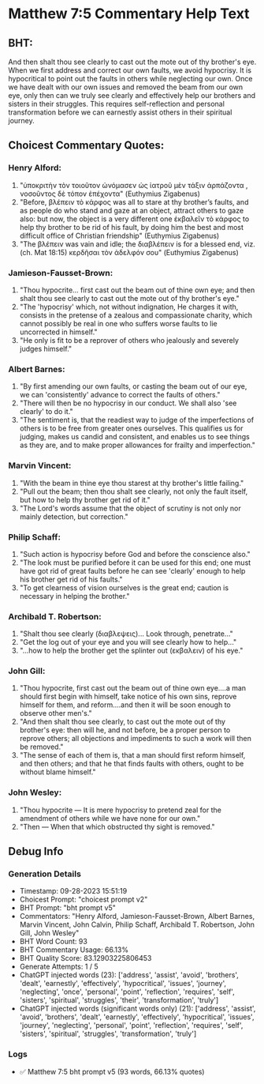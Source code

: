 # Matthew 7:5 Commentary Help Text

## BHT:
And then shalt thou see clearly to cast out the mote out of thy brother's eye. When we first address and correct our own faults, we avoid hypocrisy. It is hypocritical to point out the faults in others while neglecting our own. Once we have dealt with our own issues and removed the beam from our own eye, only then can we truly see clearly and effectively help our brothers and sisters in their struggles. This requires self-reflection and personal transformation before we can earnestly assist others in their spiritual journey.

## Choicest Commentary Quotes:
### Henry Alford:
1. "ὑποκριτὴν τὸν τοιοῦτον ὠνόμασεν ὡς ἰατροῦ μὲν τάξιν ἁρπάζοντα , νοσοῦντος δὲ τόπον ἐπέχοντα" (Euthymius Zigabenus) 
2. "Before, βλέπειν τὸ κάρφος was all to stare at thy brother’s faults, and as people do who stand and gaze at an object, attract others to gaze also: but now, the object is a very different one ἐκβαλεῖν τὸ κάρφος to help thy brother to be rid of his fault, by doing him the best and most difficult office of Christian friendship" (Euthymius Zigabenus)
3. "The βλέπειν was vain and idle; the διαβλέπειν is for a blessed end, viz. (ch. Mat 18:15) κερδῆσαι τὸν ἀδελφόν σου" (Euthymius Zigabenus)

### Jamieson-Fausset-Brown:
1. "Thou hypocrite... first cast out the beam out of thine own eye; and then shalt thou see clearly to cast out the mote out of thy brother's eye." 
2. "The 'hypocrisy' which, not without indignation, He charges it with, consists in the pretense of a zealous and compassionate charity, which cannot possibly be real in one who suffers worse faults to lie uncorrected in himself."
3. "He only is fit to be a reprover of others who jealously and severely judges himself."

### Albert Barnes:
1. "By first amending our own faults, or casting the beam out of our eye, we can 'consistently' advance to correct the faults of others."
2. "There will then be no hypocrisy in our conduct. We shall also 'see clearly' to do it."
3. "The sentiment is, that the readiest way to judge of the imperfections of others is to be free from greater ones ourselves. This qualifies us for judging, makes us candid and consistent, and enables us to see things as they are, and to make proper allowances for frailty and imperfection."

### Marvin Vincent:
1. "With the beam in thine eye thou starest at thy brother's little failing." 
2. "Pull out the beam; then thou shalt see clearly, not only the fault itself, but how to help thy brother get rid of it." 
3. "The Lord's words assume that the object of scrutiny is not only nor mainly detection, but correction."

### Philip Schaff:
1. "Such action is hypocrisy before God and before the conscience also."
2. "The look must be purified before it can be used for this end; one must have got rid of great faults before he can see 'clearly' enough to help his brother get rid of his faults."
3. "To get clearness of vision ourselves is the great end; caution is necessary in helping the brother."

### Archibald T. Robertson:
1. "Shalt thou see clearly (διαβλεψεις)... Look through, penetrate..."
2. "Get the log out of your eye and you will see clearly how to help..."
3. "...how to help the brother get the splinter out (εκβαλειν) of his eye."

### John Gill:
1. "Thou hypocrite, first cast out the beam out of thine own eye....a man should first begin with himself, take notice of his own sins, reprove himself for them, and reform....and then it will be soon enough to observe other men's."
2. "And then shalt thou see clearly, to cast out the mote out of thy brother's eye: then will he, and not before, be a proper person to reprove others; all objections and impediments to such a work will then be removed."
3. "The sense of each of them is, that a man should first reform himself, and then others; and that he that finds faults with others, ought to be without blame himself."

### John Wesley:
1. "Thou hypocrite — It is mere hypocrisy to pretend zeal for the amendment of others while we have none for our own."
2. "Then — When that which obstructed thy sight is removed."


## Debug Info
### Generation Details
- Timestamp: 09-28-2023 15:51:19
- Choicest Prompt: "choicest prompt v2"
- BHT Prompt: "bht prompt v5"
- Commentators: "Henry Alford, Jamieson-Fausset-Brown, Albert Barnes, Marvin Vincent, John Calvin, Philip Schaff, Archibald T. Robertson, John Gill, John Wesley"
- BHT Word Count: 93
- BHT Commentary Usage: 66.13%
- BHT Quality Score: 83.12903225806453
- Generate Attempts: 1 / 5
- ChatGPT injected words (23):
	['address', 'assist', 'avoid', 'brothers', 'dealt', 'earnestly', 'effectively', 'hypocritical', 'issues', 'journey', 'neglecting', 'once', 'personal', 'point', 'reflection', 'requires', 'self', 'sisters', 'spiritual', 'struggles', 'their', 'transformation', 'truly']
- ChatGPT injected words (significant words only) (21):
	['address', 'assist', 'avoid', 'brothers', 'dealt', 'earnestly', 'effectively', 'hypocritical', 'issues', 'journey', 'neglecting', 'personal', 'point', 'reflection', 'requires', 'self', 'sisters', 'spiritual', 'struggles', 'transformation', 'truly']

### Logs
- ✅ Matthew 7:5 bht prompt v5 (93 words, 66.13% quotes)